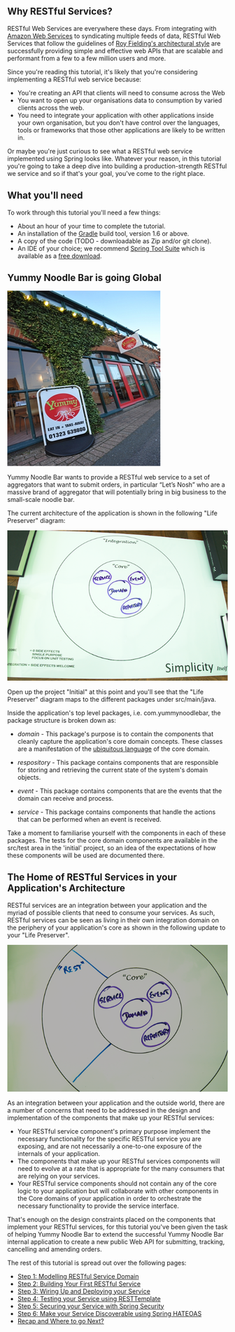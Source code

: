 ## Why RESTful Services?

RESTful Web Services are everywhere these days. From integrating with [Amazon Web Services](http://aws.amazon.com) to syndicating multiple feeds of data, RESTful Web Services that follow the guidelines of [Roy Fielding's architectural style](http://www.ics.uci.edu/~fielding/pubs/dissertation/top.htm) are successfully providing simple and effective web APIs that are scalable and performant from a few to a few million users and more.

Since you're reading this tutorial, it's likely that you're considering implementing a RESTful web service because:

* You're creating an API that clients will need to consume across the Web
* You want to open up your organisations data to consumption by varied clients across the web.
* You need to integrate your application with other applications inside your own organisation, but you don't have control over the languages, tools or frameworks that those other applications are likely to be written in.

Or maybe you're just curious to see what a RESTful web service implemented using Spring looks like. Whatever your reason, in this tutorial you're going to take a deep dive into building a production-strength RESTful we service and so if that's your goal, you've come to the right place. 

## What you'll need

To work through this tutorial you'll need a few things:

* About an hour of your time to complete the tutorial.
* An installation of the [Gradle](http://www.gradle.org) build tool, version 1.6 or above.
* A copy of the code (TODO - downloadable as Zip and/or git clone).
* An IDE of your choice; we recommend [Spring Tool Suite](http://www.springsource.org/sts) which is available as a [free download](http://www.springsource.org/sts).

## Yummy Noodle Bar is going Global

![Yummy Noodle Bar](images/yummynoodle.jpg)

Yummy Noodle Bar wants to provide a RESTful web service to a set of aggregators that want to submit orders, in particular “Let’s Nosh” who are a massive brand of aggregator that will potentially bring in big business to the small-scale noodle bar.

The current architecture of the application is shown in the following "Life Preserver" diagram:

![Life Preserver showing Core packages](images/life-preserver-initial.png)

Open up the project "Initial" at this point and you'll see that the "Life Preserver" diagram maps to the different packages under src/main/java. 

Inside the application's top level packages, i.e. com.yummynoodlebar, the package structure is broken down as:

* *domain* - This package's purpose is to contain the components that cleanly capture the application's core domain concepts. These classes are a manifestation of the [ubiquitous language](http://martinfowler.com/bliki/UbiquitousLanguage.html) of the core domain.

* *respository* - This package contains components that are responsible for storing and retrieving the current state of the system's domain objects.

* *event* - This package contains components that are the events that the domain can receive and process.

* *service* - This package contains components that handle the actions that can be performed when an event is received.

Take a moment to familiarise yourself with the components in each of these packages. The tests for the core domain components are available in the src/test area in the 'initial' project, so an idea of the expectations of how these components will be used are documented there.

## The Home of RESTful Services in your Application's Architecture

RESTful services are an integration between your application and the myriad of possible clients that need to consume your services. As such, RESTful services can be seen as living in their own integration domain on the periphery of your application's core as shown in the following update to your "Life Preserver".

![Life Preserver showing Core and REST domain](images/life-preserver-rest-domain-intro.png)

As an integration between your application and the outside world, there are a number of concerns that need to be addressed in the design and implementation of the components that make up your RESTful services:

* Your RESTful service component's primary purpose implement the necessary functionality for the specific RESTful service you are exposing, and are not necessarily a one-to-one exposure of the internals of your application.
* The components that make up your RESTful services components will need to evolve at a rate that is appropriate for the many consumers that are relying on your services.
* Your RESTful service components should not contain any of the core logic to your application but will collaborate with other components in the Core domains of your application in order to orchestrate the necessary functionality to provide the service interface.

That's enough on the design constraints placed on the components that implement your RESTful services, for this tutorial you've been given the task of helping Yummy Noodle Bar to extend the successful Yummy Noodle Bar internal application to create a new public Web API for submitting, tracking, cancelling and amending orders.

The rest of this tutorial is spread out over the following pages:

* [Step 1: Modelling RESTful Service Domain](1/)
* [Step 2: Building Your First RESTful Service](2/)
* [Step 3: Wiring Up and Deploying your Service](3/)
* [Step 4: Testing your Service using RESTTemplate](4/)
* [Step 5: Securing your Service with Spring Security](5/)
* [Step 6: Make your Service Discoverable using Spring HATEOAS](6/)
* [Recap and Where to go Next?](7/)


